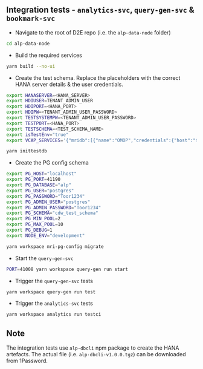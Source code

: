 ## Integration tests - `analytics-svc`, `query-gen-svc` & `bookmark-svc`
- Navigate to the root of D2E repo (i.e. the `alp-data-node` folder)
```bash
cd alp-data-node
```
- Build the required services
```bash
yarn build --no-ui
```
- Create the test schema. Replace the placeholders with the correct HANA server details & the user credentials.
```bash
export HANASERVER=<HANA_SERVER>
export HDIUSER=TENANT_ADMIN_USER
export HDIPORT=<HANA_PORT>
export HDIPW=<TENANT_ADMIN_USER_PASSWORD>
export TESTSYSTEMPW=<TENANT_ADMIN_USER_PASSWORD>
export TESTPORT=<HANA_PORT>
export TESTSCHEMA=<TEST_SCHEMA_NAME>
export isTestEnv="true"
export VCAP_SERVICES='{"mridb":[{"name":"OMOP","credentials":{"host":"${HANASERVER}","port":"${HDIPORT}","databaseName":"ALPDEV","user":"${HDIUSER}","password":"${HDIPW}","validate_certificate":false,"probeSchema":"${TESTSCHEMA}","vocabSchema":"${TESTSCHEMA}","schema":"${TESTSCHEMA}","dialect":"hana","encrypt":false,"pooling":"true"},"tags":["httptest"]}]}'

yarn inittestdb
```
- Create the PG config schema
```bash
export PG_HOST="localhost"
export PG_PORT=41190
export PG_DATABASE="alp"
export PG_USER="postgres"
export PG_PASSWORD="Toor1234"
export PG_ADMIN_USER="postgres"
export PG_ADMIN_PASSWORD="Toor1234"
export PG_SCHEMA="cdw_test_schema"
export PG_MIN_POOL=2
export PG_MAX_POOL=10
export PG_DEBUG=1
export NODE_ENV="development"

yarn workspace mri-pg-config migrate
```
- Start the `query-gen-svc` 
```bash
PORT=41008 yarn workspace query-gen run start
```
- Trigger the `query-gen-svc` tests
```bash
yarn workspace query-gen run test
```
- Trigger the `analytics-svc` tests
```bash
yarn workspace analytics run testci
```

## Note
The integration tests use `alp-dbcli` npm package to create the HANA artefacts. The actual file (i.e. `alp-dbcli-v1.0.0.tgz`) can be downloaded from 1Password.